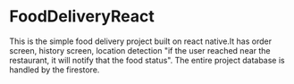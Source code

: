 # FoodDeliveryReact
This is the simple food delivery project built on react native.It has order screen, history screen, location detection "if the user reached near the restaurant, it will notify that the food status". The entire project database is handled by the firestore.
